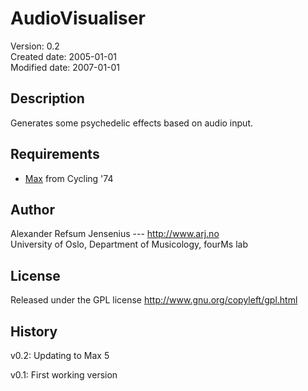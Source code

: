 # AudioVisualiser 

Version: 	   0.2  
Created date:  2005-01-01  
Modified date: 2007-01-01  


## Description

Generates some psychedelic effects based on audio input. 


## Requirements

- [Max](cycling74.com/products/maxmspjitter/) from Cycling '74


## Author ##

Alexander Refsum Jensenius --- http://www.arj.no  
University of Oslo, Department of Musicology, fourMs lab


## License

Released under the GPL license
http://www.gnu.org/copyleft/gpl.html



## History

v0.2: Updating to Max 5

v0.1: First working version